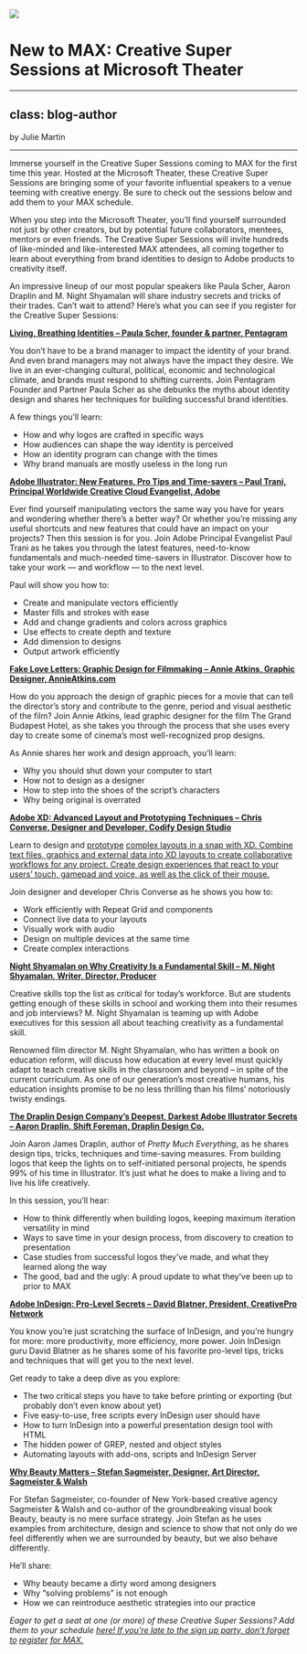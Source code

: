 ![](https://hlx.blob.core.windows.net/external/6b93c98ca471faef43870c3df1c493576da67387)

# New to MAX: Creative Super Sessions at Microsoft Theater

---
class: blog-author
---

by Julie Martin

---

Immerse yourself in the Creative Super Sessions coming to MAX for the first time this year. Hosted at the Microsoft Theater, these Creative Super Sessions are bringing some of your favorite influential speakers to a venue teeming with creative energy. Be sure to check out the sessions below and add them to your MAX schedule.

When you step into the Microsoft Theater, you’ll find yourself surrounded not just by other creators, but by potential future collaborators, mentees, mentors or even friends. The Creative Super Sessions will invite hundreds of like-minded and like-interested MAX attendees, all coming together to learn about everything from brand identities to design to Adobe products to creativity itself.

An impressive lineup of our most popular speakers like Paula Scher, Aaron Draplin and M. Night Shyamalan will share industry secrets and tricks of their trades. Can’t wait to attend? Here’s what you can see if you register for the Creative Super Sessions:

[<u>**Living, Breathing Identities – Paula Scher, founder & partner, Pentagram**</u>](https://events.rainfocus.com/widget/adobe/am19/sessioncatalogmax?search=s6308)

You don’t have to be a brand manager to impact the identity of your brand. And even brand managers may not always have the impact they desire. We live in an ever-changing cultural, political, economic and technological climate, and brands must respond to shifting currents. Join Pentagram Founder and Partner Paula Scher as she debunks the myths about identity design and shares her techniques for building successful brand identities.

A few things you’ll learn:

-   How and why logos are crafted in specific ways
-   How audiences can shape the way identity is perceived
-   How an identity program can change with the times
-   Why brand manuals are mostly useless in the long run

[<u>**Adobe Illustrator: New Features, Pro Tips and Time-savers – Paul Trani, Principal Worldwide Creative Cloud Evangelist, Adobe**</u>](https://events.rainfocus.com/widget/adobe/am19/sessioncatalogmax?search=s6309)

Ever find yourself manipulating vectors the same way you have for years and wondering whether there’s a better way? Or whether you’re missing any useful shortcuts and new features that could have an impact on your projects? Then this session is for you. Join Adobe Principal Evangelist Paul Trani as he takes you through the latest features, need-to-know fundamentals and much-needed time-savers in Illustrator. Discover how to take your work — and workflow — to the next level.

Paul will show you how to:

-   Create and manipulate vectors efficiently
-   Master fills and strokes with ease
-   Add and change gradients and colors across graphics
-   Use effects to create depth and texture
-   Add dimension to designs
-   Output artwork efficiently

[<u>**Fake Love Letters: Graphic Design for Filmmaking – Annie Atkins, Graphic Designer, AnnieAtkins.com**</u>](https://events.rainfocus.com/widget/adobe/am19/sessioncatalogmax?search=s6311)

How do you approach the design of graphic pieces for a movie that can tell the director’s story and contribute to the genre, period and visual aesthetic of the film? Join Annie Atkins, lead graphic designer for the film The Grand Budapest Hotel, as she takes you through the process that she uses every day to create some of cinema’s most well-recognized prop designs.

As Annie shares her work and design approach, you’ll learn:

-   Why you should shut down your computer to start
-   How not to design as a designer
-   How to step into the shoes of the script’s characters
-   Why being original is overrated

[<u>**Adobe XD: Advanced Layout and Prototyping Techniques – Chris Converse, Designer and Developer, Codify Design Studio**</u>](https://events.rainfocus.com/widget/adobe/am19/sessioncatalogmax?search=S6505)

Learn to design and [<u>prototype</u>](https://www.adobe.com/products/xd/prototyping-tool.html) <u>complex layouts in a snap with XD. Combine text files, graphics and external data into XD layouts to create collaborative workflows for any project. Create design experiences that react to your users’ touch, gamepad and voice, as well as the click of their mouse.</u>

Join designer and developer Chris Converse as he shows you how to:

-   Work efficiently with Repeat Grid and components
-   Connect live data to your layouts
-   Visually work with audio
-   Design on multiple devices at the same time
-   Create complex interactions

[<u>**Night Shyamalan on Why Creativity Is a Fundamental Skill – M. Night Shyamalan, Writer, Director, Producer**</u>](https://events.rainfocus.com/widget/adobe/am19/sessioncatalogmax?search=S6307)

Creative skills top the list as critical for today’s workforce. But are students getting enough of these skills in school and working them into their resumes and job interviews? M. Night Shyamalan is teaming up with Adobe executives for this session all about teaching creativity as a fundamental skill.

Renowned film director M. Night Shyamalan, who has written a book on education reform, will discuss how education at every level must quickly adapt to teach creative skills in the classroom and beyond –  in spite of the current curriculum. As one of our generation’s most creative humans, his education insights promise to be no less thrilling than his films’ notoriously twisty endings.

[<u>**The Draplin Design Company’s Deepest, Darkest Adobe Illustrator Secrets – Aaron Draplin, Shift Foreman, Draplin Design Co.**</u>](https://events.rainfocus.com/widget/adobe/am19/sessioncatalogmax?search=S6101)

Join Aaron James Draplin, author of _Pretty Much Everything_, as he shares design tips, tricks, techniques and time-saving measures. From building logos that keep the lights on to self-initiated personal projects, he spends 99% of his time in Illustrator. It’s just what he does to make a living and to live his life creatively.

In this session, you’ll hear:

-   How to think differently when building logos, keeping maximum iteration versatility in mind
-   Ways to save time in your design process, from discovery to creation to presentation
-   Case studies from successful logos they’ve made, and what they learned along the way
-   The good, bad and the ugly: A proud update to what they’ve been up to prior to MAX

[<u>**Adobe InDesign: Pro-Level Secrets – David Blatner, President, CreativePro Network**</u>](https://events.rainfocus.com/widget/adobe/am19/sessioncatalogmax?search=S6312)

You know you’re just scratching the surface of InDesign, and you’re hungry for more: more productivity, more efficiency, more power. Join InDesign guru David Blatner as he shares some of his favorite pro-level tips, tricks and techniques that will get you to the next level.

Get ready to take a deep dive as you explore:

-   The two critical steps you have to take before printing or exporting (but probably don’t even know about yet)
-   Five easy-to-use, free scripts every InDesign user should have
-   How to turn InDesign into a powerful presentation design tool with HTML
-   The hidden power of GREP, nested and object styles
-   Automating layouts with add-ons, scripts and InDesign Server

[<u>**Why Beauty Matters – Stefan Sagmeister, Designer, Art Director, Sagmeister & Walsh**</u>](https://events.rainfocus.com/widget/adobe/am19/sessioncatalogmax?search=S6310)

For Stefan Sagmeister, co-founder of New York-based creative agency Sagmeister & Walsh and co-author of the groundbreaking visual book Beauty, beauty is no mere surface strategy. Join Stefan as he uses examples from architecture, design and science to show that not only do we feel differently when we are surrounded by beauty, but we also behave differently.

He’ll share:

-   Why beauty became a dirty word among designers
-   Why “solving problems” is not enough
-   How we can reintroduce aesthetic strategies into our practice

_Eager to get a seat at one (or more) of these Creative Super Sessions? Add them to your schedule_ [_<u>here</u>_](https://events.rainfocus.com/widget/adobe/am19/sessioncatalogmax?search.creativesupersession=1568738482642001fEzO)_<u>! If you’re late to the sign up party, don’t forget to</u>_ [_<u>register</u>_](https://reg.adobe-max.com/flow/adobe/am19/reg/login) _<u>for MAX.</u>_


